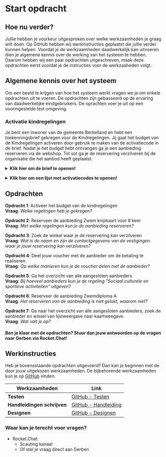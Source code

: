 # Start opdracht

## Hoe nu verder?

Jullie hebben je voorkeur uitgesproken over welke werkzaamheden je graag wilt doen. 
Op GitHub hebben wij werkinstructies geplaatst die jullie verder kunnen helpen.
Voordat je de werkzaamheden daadwerkelijk kan uitvoeren dien je algemene kennis over de werking van het systeem te hebben. Daarom hebben wij een paar opdrachten uitgeschreven, maak deze opdrachten eerst voordat je de instructies voor de werkzaaheden volgt.

## Algemene kennis over het systeem
Om een beeld te krijgen van hoe het systeem werkt vragen we je om enkele opdrachten uit te voeren.
De opdrachten zijn gebasseerd op de ervaring van daadwerkelijke eindgebruikers. De oprachten voer je uit op een vooringestelde test omgeving.

### Activatie kindregelingen<br>
Je bent een inwoner van de gemeente Berkelland en hebt een toekenningsbrief gekregen voor de Kindregelingen. Jij gaat het budget van de Kindregelingen activeren door gebruik te maken van de activatiecode in de brief. 
Nadat je het budget hebt ontvangen ga je een aanbieding reserveren via de webshop. Tot sot ga je de reservering verzilveren bij de organisatie die het aanbod heeft geplaatst.


**<details><summary> Klik hier om de brief te openen! </summary>**
*Let op!* de link die in de brief vermeld staat klopt niet!
De juiste link is: https://berkelland.staging.forus.io
<img src="https://user-images.githubusercontent.com/36952230/72791759-2bdd9b00-3c38-11ea-8802-ef9f37ae5364.png">

</details>

**<details><summary> Klik hier om een lijst met activatiecodes te openen!</summary>**

| Activatiecodes | Gebruikt? |
|----------------|-----------|
| 6b71-7ce8      |     x     |
| 66ee-11ee      |           |
| 576f-aff2      |           |
| 212b-34e7      |           |
| 2456-9167      |           |
| 810e-6c96      |           |
| a15c-4b43      |           |
| 04af-d00c      |           |
| 119d-4f14      |           |

</details>

## Opdrachten

**Opdracht 1**: Activeer het budget van de kindregelingen<br>
**Vraag**: *Welke regelingen heb je gekregen?*<br>

**Opdracht 2**: Reserveer de aanbieding Zwem knipkaart voor 8 keer<br>
**Vraag**: *Met welke regelingen kun je de aanbieding reserveren?*<br>

**Opdracht 3**: Zoek de winkel waar je de reservering kan verzilveren<br>
**Vraag**: *Wat is de naam en zijn de contactgegevens van de vestigingen waar je jouw reservering kan verzilveren?*<br>

**Opdracht 4**: Deel jouw voucher met de aanbieder om de betaling te realiseren<br>
**Vraag**: *Op welke manieren kun je de voucher delen met de aanbieder?*<br>

**Opdracht 5**: Ga het overzicht van alle aangesloten aanbieders<br>
**Vraag**: *Bij hoeveel aanbieders kun je de regeling "Sociaal culturele en sportieve activiteiten" uitgeven?*

**Opdracht 6**: Reserveer de aanbieding Zwemdiploma A<br>
**Vraag**: *Het reserveren van de aanbieding is niet gelukt, waarom niet?*

**Opdracht 7**: Ga naar het overzicht van alle aangesloten aanbieders, zoek de aanbieder  en wissel van lijstweergave naar kaartweegave.<br>
**Vraag**: *Wat valt je op?*

#### Ben je klaar met de opdrachten? Stuur dan jouw antwoorden op de vragen naar Gerben via Rocket.Chat!


## Werkinstructies
Heb je bovensstaande opdrachten uitgevoerd? Dan kan je beginnen met de door jouw uitgekozen werkzaamheden. 
De bijbehorende werkzaamheden kun je op [GitHub](https://github.com) vinden.

| Werkzaamheden | Link |
|----------------|-----------|
| **Testen**      |    [GitHub - Testen](https://github.com/teamforus/scauting/tree/master/testen)       |
| **Handleidingen schrijven**     |   [GitHub - Handleiding](https://github.com/teamforus/scauting/tree/master/handleiding)        |
| **Designen**      |     [GitHub - Designen](https://github.com/teamforus/scauting/tree/master/design)      |

### Waar kan je terecht voor vragen?
- Rocket.Chat:
	- Scauting kanaal
	- Of stel je vraag direct aan Gerben
